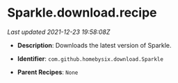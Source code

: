 # Sparkle.download.recipe

_Last updated 2021-12-23 19:58:08Z_

- **Description**: Downloads the latest version of Sparkle.

- **Identifier**: `com.github.homebysix.download.Sparkle`

- **Parent Recipes**: `None`